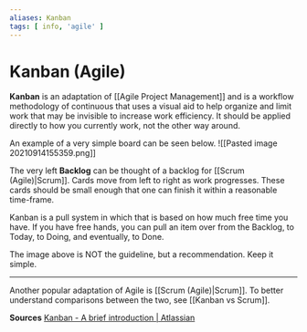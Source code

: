 ```yaml
---
aliases: Kanban
tags: [ info, 'agile' ]
---
```

# Kanban (Agile)
**Kanban** is an adaptation of [[Agile Project Management]] and is a workflow methodology of continuous that uses a visual aid to help organize and limit work that may be invisible to increase work efficiency. It should be applied directly to how you currently work, not the other way around.

An example of a very simple board can be seen below.
![[Pasted image 20210914155359.png]]

The very left **Backlog** can be thought of a backlog for [[Scrum (Agile)|Scrum]]. Cards move from left to right as work progresses. These cards should be small enough that one can finish it within a reasonable time-frame.

Kanban is a pull system in which that is based on how much free time you have. If you have free hands, you can pull an item over from the Backlog, to Today, to Doing, and eventually, to Done.

The image above is NOT the guideline, but a recommendation. Keep it simple.

---

Another popular adaptation of Agile is [[Scrum (Agile)|Scrum]]. To better understand comparisons between the two, see [[Kanban vs Scrum]].

**Sources**
[Kanban - A brief introduction | Atlassian](https://www.atlassian.com/agile/kanban)